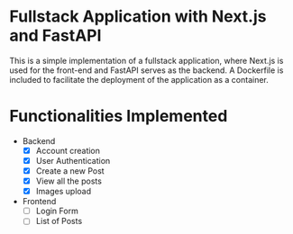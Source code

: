 # Fullstack Application with Next.js and FastAPI

This is a simple implementation of a fullstack application, where Next.js is used for the front-end and FastAPI serves as the backend. A Dockerfile is included to facilitate the deployment of the application as a container.

# Functionalities Implemented
- Backend
    - [x] Account creation
    - [x] User Authentication
    - [x] Create a new Post
    - [x] View all the posts
    - [x] Images upload
- Frontend
    - [ ] Login Form
    - [ ] List of Posts